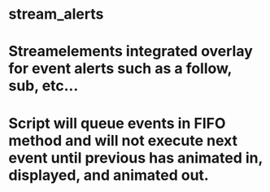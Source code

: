 # stream_alerts

# Streamelements integrated overlay for event alerts such as a follow, sub, etc...
# Script will queue events in FIFO method and will not execute next event until previous has animated in, displayed, and animated out.
